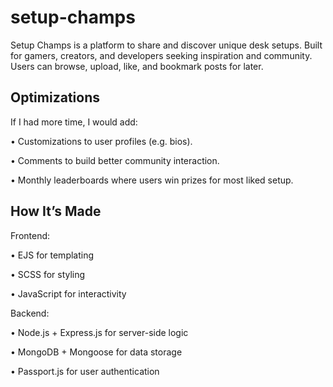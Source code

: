 # setup-champs

Setup Champs is a platform to share and discover unique desk setups. Built for gamers, creators, and developers seeking inspiration and community. Users can browse, upload, like, and bookmark posts for later.

## Optimizations

If I had more time, I would add:

• Customizations to user profiles (e.g. bios).

• Comments to build better community interaction.

• Monthly leaderboards where users win prizes for most liked setup.

## How It’s Made

Frontend:

• EJS for templating

• SCSS for styling

• JavaScript for interactivity

Backend:

• Node.js + Express.js for server-side logic

• MongoDB + Mongoose for data storage

• Passport.js for user authentication

